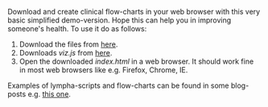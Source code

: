 <script>
document.getElementById( "prototypesmall").style.backgroundColor="#EFAB00";
document.getElementById( "prototypetext").style.color="#000000";
document.getElementById( "prototype").className="menu2active";
</script>
Download and create clinical flow-charts in your web browser with this very basic simplified demo-version. Hope this can help you in improving someone's health. To use it do as follows:
<ol>
<li>Download the files from <a href="https://github.com/RickardHultgren/lympha/tree/JavaScript">here</a>.</li>
<li>Downloads <span style="font-style:italic">viz.js</span> from <a href="https://github.com/mdaines/viz.js/releases">here</a>.</li>
<li>Open the downloaded <span style="font-style:italic">index.html</span> in a web browser. It should work fine in most web browsers like e.g. Firefox, Chrome, IE.</li>
</ol>
Examples of <span class="sc">lympha</span>-scripts and flow-charts can be found in some blog-posts e.g. <a href="http://rickardhultgren.github.io/lympha/2017/04/25/headaches.html">this one</a>.




